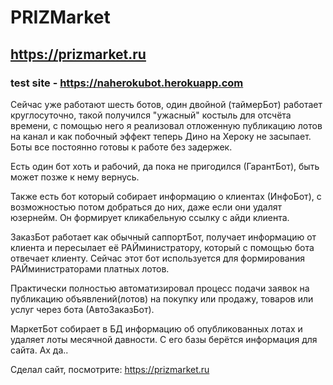 # PRIZMarket

## https://prizmarket.ru

### test site - https://naherokubot.herokuapp.com


Сейчас уже работают шесть ботов, один двойной (таймерБот) работает
круглосуточно, такой получился "ужасный" костыль для отсчёта времени,
с помощью него я реализовал отложенную публикацию лотов на канал и 
как побочный эффект теперь Дино на Хероку не засыпает. Боты все постоянно
готовы к работе без задержек. 

Есть один бот хоть и рабочий, да пока не 
пригодился (ГарантБот), быть может позже к нему вернусь. 

Также есть бот который собирает информацию о клиентах (ИнфоБот), с 
возможностью потом добраться до них, даже если они удалят юзернейм. 
Он формирует кликабельную ссылку с айди клиента.

ЗаказБот работает как обычный саппортБот, получает информацию от клиента
и пересылает её РАЙминистратору, который с помощью бота отвечает клиенту.
Сейчас этот бот используется для формирования РАЙминистраторами платных
лотов.

Практически полностью автоматизировал процесс подачи заявок 
на публикацию объявлений(лотов) на покупку или продажу, 
товаров или услуг через бота (АвтоЗаказБот).

МаркетБот собирает в БД информацию об опубликованных лотах и удаляет 
лоты месячной давности. С его базы берётся информация для сайта. Ах да..

Сделал сайт, посмотрите: https://prizmarket.ru
